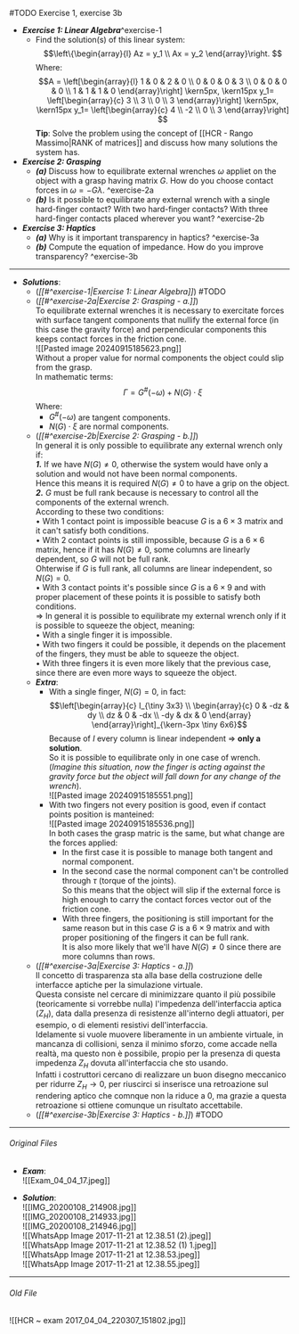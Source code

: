 #TODO Exercise 1, exercise 3b
- ***Exercise 1: Linear Algebra***^exercise-1
	- Find the solution(s) of this linear system:$$\left\{\begin{array}{l} Az = y_1 \\ Ax = y_2 \end{array}\right. $$Where:$$A = \left[\begin{array}{l} 1 & 0 & 2 & 0 \\ 0 & 0 & 0 & 3 \\ 0 & 0 & 0 & 0 \\ 1 & 1 & 1 & 0 \end{array}\right] \kern5px, \kern15px y_1= \left[\begin{array}{c} 3 \\ 3 \\ 0 \\ 3 \end{array}\right] \kern5px, \kern15px y_1= \left[\begin{array}{c} 4 \\ -2 \\ 0 \\ 3 \end{array}\right] $$**Tip**: Solve the problem using the concept of [[HCR - Rango Massimo|RANK of matrices]] and discuss how many solutions the system has. 
- ***Exercise 2: Grasping*** 
	- ***(a)*** Discuss how to equilibrate external wrenches $\omega$ appliet on the object with a grasp having matrix $G$. How do you choose contact forces in $\omega = -G \lambda$. ^exercise-2a
	- ***(b)*** Is it possible to equilibrate any external wrench with a single hard-finger contact? With two hard-finger contacts? With three hard-finger contacts placed wherever you want? ^exercise-2b
- ***Exercise 3: Haptics*** 
	- ***(a)*** Why is it important transparency in haptics? ^exercise-3a
	- ***(b)*** Compute the equation of impedance. How do you improve transparency? ^exercise-3b
----
- ***Solutions***:
	- (*[[#^exercise-1|Exercise 1: Linear Algebra]]*) #TODO 
	- (*[[#^exercise-2a|Exercise 2: Grasping - a.]]*)<br>To equilibrate external wrenches it is necessary to exercitate forces with surface tangent components that nullify the external force (in this case the gravity force) and perpendicular components this keeps contact forces in the friction cone.<br>![[Pasted image 20240915185623.png]]<br>Without a proper value for normal components the object could slip from the grasp.<br>In mathematic terms:$$\Gamma = G^{\#}(-\omega) + N(G)\cdot \xi $$Where:
		- $G^{\#}(-\omega)$ are tangent components.
		- $N(G)\cdot \xi$ are normal components.
	- (*[[#^exercise-2b|Exercise 2: Grasping - b.]]*)<br>In general it is only possible to equilibrate any external wrench only if:<br>***1.*** If we have $N(G) \neq 0$, otherwise the system would have only a solution and would not have been normal components.<br>Hence this means it is required $N(G) \neq 0$ to have a grip on the object.<br>***2.*** $G$ must be full rank because is necessary to control all the components of the external wrench.<br>According to these two conditions:<br>• With 1 contact point is impossible beacuse $G$ is a $6\times 3$ matrix and it can't satisfy both conditions.<br>• With 2 contact points is still impossible, because $G$ is a $6 \times 6$ matrix, hence if it has $N(G) \neq 0$, some columns are linearly dependent, so $G$ will not be full rank.<br>  Ohterwise if $G$ is full rank, all columns are linear independent, so $N(G) = 0$.<br>• With 3 contact points it's possible since $G$ is a $6 \times 9$ and with proper placement of these points it is possible to satisfy both conditions.  <br>⇒ In general it is possible to equilibrate my external wrench only if it is possible to squeeze the object, meaning:<br>• With a single finger it is impossible. <br>• With two fingers it could be possible, it depends on the placement of the fingers, they must be able to squeeze the object. <br>• With three fingers it is even more likely that the previous case, since there are even more ways to squeeze the object.
	- ***Extra***:
		- With a single finger, $N(G) = 0$, in fact:$$\left[\begin{array}{c} I_{\tiny 3x3} \\ \begin{array}{c} 0 & -dz & dy \\ dz & 0 & -dx \\ -dy & dx & 0  \end{array}  \end{array}\right]_{\kern-3px \tiny 6x6}$$Because of $I$ every column is linear independent ⇒ **only a solution**.<br>So it is possible to equilibrate only in one case of wrench.<br>(*Imagine this situation, now the finger is acting against the gravity force but the object will fall down for any change of the wrench*).<br>![[Pasted image 20240915185551.png]]
		- With two fingers not every position is good, even if contact points position is manteined:<br>![[Pasted image 20240915185536.png]]<br>In both cases the grasp matric is the same, but what change are the forces applied:
			- In the first case it is possible to manage both tangent and normal component.
			- In the second case the normal component can't be controlled through $\tau$ (torque of the joints).<br>So this means that the object will slip if the external force is high enough to carry the contact forces vector out of the friction cone.
			- With three fingers, the positioning is still important for the same reason but in this case $G$ is a $6 \times 9$ matrix and with proper positioning of the fingers it can be full rank.<br>It is also more likely that we'll have $N(G) \neq 0$ since there are more columns than rows.
	- (*[[#^exercise-3a|Exercise 3: Haptics - a.]]*)<br>Il concetto di trasparenza sta alla base della costruzione delle interfacce aptiche per la simulazione virtuale.<br>Questa consiste nel cercare di minimizzare quanto il più possibile (teoricamente si vorrebbe nulla) l'impedenza dell'interfaccia aptica $(Z_H)$, data dalla presenza di resistenze all'interno degli attuatori, per esempio, o di elementi resistivi dell'interfaccia.<br>Idelamente si vuole muovere liberamente in un ambiente virtuale, in mancanza di collisioni, senza il minimo sforzo, come accade nella realtà, ma questo non è possibile, propio per la presenza di questa impedenza $Z_H$ dovuta all'interfaccia che sto usando.<br>Infatti i costruttori cercano di realizzare un buon disegno meccanico per ridurre $Z_H \to 0$, per riuscirci si inserisce una retroazione sul rendering aptico che comnque non la riduce a $0$, ma grazie a questa retroazione si ottiene comunque un risultato accettabile. 
	- (*[[#^exercise-3b|Exercise 3: Haptics - b.]]*) #TODO 

----
###### Original Files
- ***Exam***:<br>![[Exam_04_04_17.jpeg]]

- ***Solution***:<br>![[IMG_20200108_214908.jpg]]<br>![[IMG_20200108_214933.jpg]]<br>![[IMG_20200108_214946.jpg]]<br>![[WhatsApp Image 2017-11-21 at 12.38.51 (2).jpeg]]<br>![[WhatsApp Image 2017-11-21 at 12.38.52 (1) 1.jpeg]]<br>![[WhatsApp Image 2017-11-21 at 12.38.53.jpeg]]<br>![[WhatsApp Image 2017-11-21 at 12.38.55.jpeg]]

----
###### Old File
![[HCR ~ exam 2017_04_04_220307_151802.jpg]]